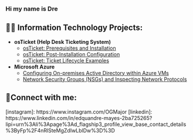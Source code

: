 ### Hi my name is Dre
<h2>👨‍💻 Information Technology Projects:</h2>

- <b>osTicket (Help Desk Ticketing System)</b>
  - [osTicket: Prerequisites and Installation](https://github.com/DreMayes/osticket-prereqs)
  - [osTicket: Post-Installation Configuration](https://github.com/DreMayes/post-install-config)
  - [osTicket: Ticket Lifecycle Examples](https://github.com/DreMayes/ticket-lifecycle)
- <b>Microsoft Azure</b>
  - [Configuring On-premises Active Directory within Azure VMs](https://github.com/DreMayes/configure-ad)
  - [Network Security Groups (NSGs) and Inspecting Network Protocols](https://github.com/DreMayes/azure-network-protocols)

<h2>🤳Connect with me:</h2>
[instagram]: https://www.instagram.com/OGMajor
[linkedin]: https://www.linkedin.com/in/edquandre-mayes-2ba725265?lipi=urn%3Ali%3Apage%3Ad_flagship3_profile_view_base_contact_details%3ByFp%2F4nRlSteMgZdIwLblDw%3D%3D
